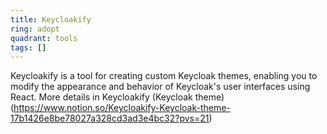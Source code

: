 ```yaml
---
title: Keycloakify
ring: adopt
quadrant: tools
tags: []
---
```


Keycloakify is a tool for creating custom Keycloak themes, enabling you to modify the appearance and behavior of Keycloak's user interfaces using React. More details in Keycloakify (Keycloak theme) (https://www.notion.so/Keycloakify-Keycloak-theme-17b1426e8be78027a328cd3ad3e4bc32?pvs=21)
